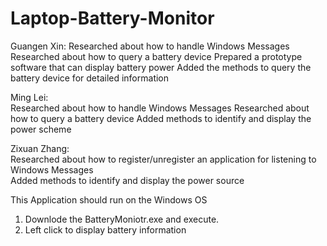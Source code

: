 # Laptop-Battery-Monitor

  Guangen Xin: 
    Researched about how to handle Windows Messages
    Researched about how to query a battery device
    Prepared a prototype software that can display battery power
    Added the methods to query the battery device for detailed information

  Ming Lei:   
    Researched about how to handle Windows Messages
    Researched about how to query a battery device
    Added methods to identify and display the power scheme
    
  Zixuan Zhang:  
    Researched about how to register/unregister an application for listening to  Windows Messages          
    Added methods to identify and display the power source 


This Application should run on the Windows OS

1. Downlode the BatteryMoniotr.exe and execute.
2. Left click to display battery information
